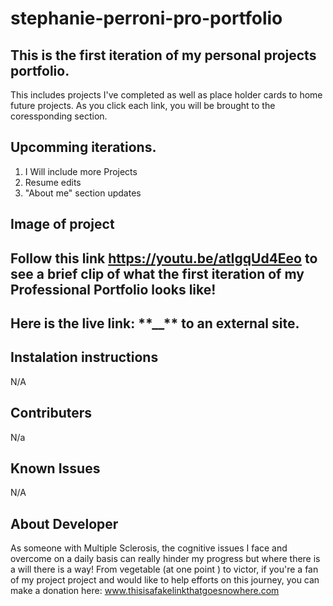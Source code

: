 # stephanie-perroni-pro-portfolio

## This is the first iteration of my personal projects portfolio.

This includes projects I've completed as well as place holder cards to home future projects. As you click each link, you will be brought to the coressponding section.

## Upcomming iterations.

1. I Will include more Projects
2. Resume edits
3. "About me" section updates

## Image of project

## Follow this link https://youtu.be/atIgqUd4Eeo to see a brief clip of what the first iteration of my Professional Portfolio looks like!

## Here is the live link: **\*\***\_\_**\*\*** to an external site.

## Instalation instructions

N/A

## Contributers

N/a

## Known Issues

N/A

## About Developer

As someone with Multiple Sclerosis, the cognitive issues I face and overcome on a daily basis can really hinder my progress but where there is a will there is a way! From vegetable (at one point ) to victor, if you're a fan of my project project and would like to help efforts on this journey, you can make a donation here: www.thisisafakelinkthatgoesnowhere.com
